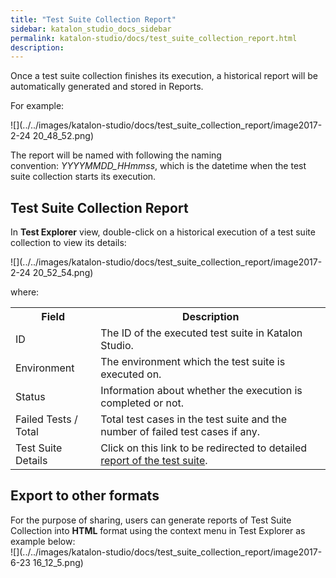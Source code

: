 ```yaml
---
title: "Test Suite Collection Report" 
sidebar: katalon_studio_docs_sidebar
permalink: katalon-studio/docs/test_suite_collection_report.html 
description: 
---
```

Once a test suite collection finishes its execution, a historical report will be automatically generated and stored in Reports. 

For example:

![](../../images/katalon-studio/docs/test_suite_collection_report/image2017-2-24 20_48_52.png)

The report will be named with following the naming convention: _YYYYMMDD_HHmmss_, which is the datetime when the test suite collection starts its execution.

Test Suite Collection Report
----------------------------

In **Test Explorer** view, double-click on a historical execution of a test suite collection to view its details:

![](../../images/katalon-studio/docs/test_suite_collection_report/image2017-2-24 20_52_54.png)

where:

<table class="wrapped confluenceTable"><colgroup><col><col></colgroup><tbody><tr><th class="confluenceTh">Field</th><th class="confluenceTh">Description</th></tr><tr><td class="confluenceTd">ID</td><td class="confluenceTd">The ID of the executed test suite in Katalon Studio.</td></tr><tr><td class="confluenceTd">Environment</td><td class="confluenceTd">The environment which the test suite is executed on.</td></tr><tr><td class="confluenceTd">Status</td><td class="confluenceTd">Information about whether the execution is completed or not.</td></tr><tr><td class="confluenceTd">Failed Tests / Total</td><td class="confluenceTd">Total test cases in the test suite and the number of failed test cases if any.</td></tr><tr><td class="confluenceTd">Test Suite Details</td><td class="confluenceTd">Click on this link to be redirected to detailed <a href="https://docs.katalon.com/display/KD/Test+Suite+Report" rel="nofollow">report of the test suite</a>.</td></tr></tbody></table>

Export to other formats
-----------------------

For the purpose of sharing, users can generate reports of Test Suite Collection into **HTML** format using the context menu in Test Explorer as example below:   
![](../../images/katalon-studio/docs/test_suite_collection_report/image2017-6-23 16_12_5.png)